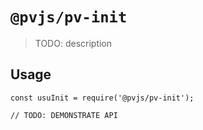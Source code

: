 # `@pvjs/pv-init`

> TODO: description

## Usage

```
const usuInit = require('@pvjs/pv-init');

// TODO: DEMONSTRATE API
```
